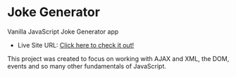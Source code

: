 # Joke Generator

Vanilla JavaScript Joke Generator app 
- Live Site URL: [Click here to check it out!]()



This project was created to focus on working with AJAX and XML, the DOM, events and so many other fundamentals of JavaScript.

